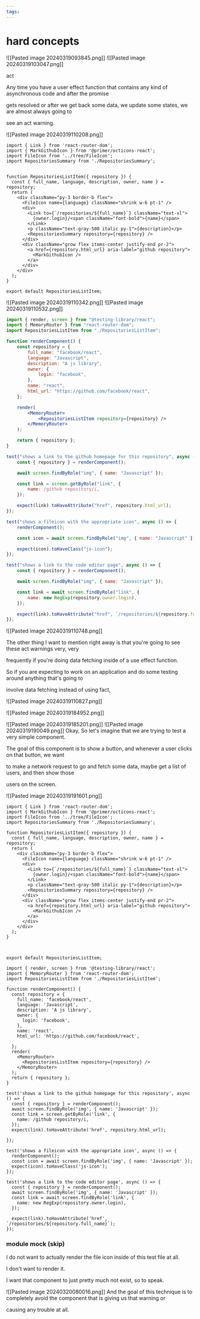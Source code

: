 ```yaml
---
tags:
---
```


# hard concepts

![[Pasted image 20240319093845.png]]
![[Pasted image 20240319103047.png]]

act

Any time you have a user effect function that contains any kind of asynchronous code and after the promise

gets resolved or after we get back some data, we update some states, we are almost always going to

see an act warning.

![[Pasted image 20240319110208.png]]

```tsx
import { Link } from 'react-router-dom';
import { MarkGithubIcon } from '@primer/octicons-react';
import FileIcon from '../tree/FileIcon';
import RepositoriesSummary from './RepositoriesSummary';


function RepositoriesListItem({ repository }) {
  const { full_name, language, description, owner, name } = repository;
  return (
    <div className="py-3 border-b flex">
      <FileIcon name={language} className="shrink w-6 pt-1" />
      <div>
        <Link to={`/repositories/${full_name}`} className="text-xl">
          {owner.login}/<span className="font-bold">{name}</span>
        </Link>
        <p className="text-gray-500 italic py-1">{description}</p>
        <RepositoriesSummary repository={repository} />
      </div>
      <div className="grow flex items-center justify-end pr-2">
        <a href={repository.html_url} aria-label="github repository">
          <MarkGithubIcon />
        </a>
      </div>
    </div>
  );
}

export default RepositoriesListItem;
```

![[Pasted image 20240319110342.png]]
![[Pasted image 20240319110532.png]]

```jsx
import { render, screen } from "@testing-library/react";
import { MemoryRouter } from "react-router-dom";
import RepositoriesListItem from "./RepositoriesListItem";

function renderComponent() {
	const repository = {
		full_name: "facebook/react",
		language: "Javascript",
		description: "A js library",
		owner: {
			login: "facebook",
		},
		name: "react",
		html_url: "https://github.com/facebook/react",
	};

	render(
		<MemoryRouter>
			<RepositoriesListItem repository={repository} />
		</MemoryRouter>
	);

	return { repository };
}

test("shows a link to the github homepage for this repository", async () => {
	const { repository } = renderComponent();

	await screen.findByRole("img", { name: "Javascript" });

	const link = screen.getByRole("link", {
		name: /github repository/i,
	});

	expect(link).toHaveAttribute("href", repository.html_url);
});

test("shows a fileicon with the appropriate icon", async () => {
	renderComponent();

	const icon = await screen.findByRole("img", { name: "Javascript" });

	expect(icon).toHaveClass("js-icon");
});

test("shows a link to the code editor page", async () => {
	const { repository } = renderComponent();

	await screen.findByRole("img", { name: "Javascript" });

	const link = await screen.findByRole("link", {
		name: new RegExp(repository.owner.login),
	});

	expect(link).toHaveAttribute("href", `/repositories/${repository.full_name}`);
});
```

![[Pasted image 20240319110748.png]]

The other thing I want to mention right away is that you're going to see these act warnings very, very

frequently if you're doing data fetching inside of a use effect function.

So if you are expecting to work on an application and do some testing around anything that's going to

involve data fetching instead of using fact,

![[Pasted image 20240319110827.png]]

![[Pasted image 20240319184952.png]]

![[Pasted image 20240319185201.png]]
![[Pasted image 20240319190049.png]]
Okay, So let's imagine that we are trying to test a very simple component.

The goal of this component is to show a button, and whenever a user clicks on that button, we want

to make a network request to go and fetch some data, maybe get a list of users, and then show those

users on the screen.

![[Pasted image 20240319191601.png]]

```tsx
import { Link } from 'react-router-dom';
import { MarkGithubIcon } from '@primer/octicons-react';
import FileIcon from '../tree/FileIcon';
import RepositoriesSummary from './RepositoriesSummary';

function RepositoriesListItem({ repository }) {
  const { full_name, language, description, owner, name } = repository;
  return (
    <div className="py-3 border-b flex">
      <FileIcon name={language} className="shrink w-6 pt-1" />
      <div>
        <Link to={`/repositories/${full_name}`} className="text-xl">
          {owner.login}/<span className="font-bold">{name}</span>
        </Link>
        <p className="text-gray-500 italic py-1">{description}</p>
        <RepositoriesSummary repository={repository} />
      </div>
      <div className="grow flex items-center justify-end pr-2">
        <a href={repository.html_url} aria-label="github repository">
          <MarkGithubIcon />
        </a>
      </div>
    </div>
  );
}



export default RepositoriesListItem;
```

```tsx
import { render, screen } from '@testing-library/react';
import { MemoryRouter } from 'react-router-dom';
import RepositoriesListItem from './RepositoriesListItem';

function renderComponent() {
  const repository = {
    full_name: 'facebook/react',
    language: 'Javascript',
    description: 'A js library',
    owner: {
      login: 'facebook',
    },
    name: 'react',
    html_url: 'https://github.com/facebook/react',

  };
  render(
    <MemoryRouter>
      <RepositoriesListItem repository={repository} />
    </MemoryRouter>
  );
  return { repository };
}

test('shows a link to the github homepage for this repository', async () => {
  const { repository } = renderComponent();
  await screen.findByRole('img', { name: 'Javascript' });
  const link = screen.getByRole('link', {
    name: /github repository/i,
  });
  expect(link).toHaveAttribute('href', repository.html_url);

});

test('shows a fileicon with the appropriate icon', async () => {
  renderComponent();
  const icon = await screen.findByRole('img', { name: 'Javascript' });
  expect(icon).toHaveClass('js-icon');
});

test('shows a link to the code editor page', async () => {
  const { repository } = renderComponent();
  await screen.findByRole('img', { name: 'Javascript' });
  const link = await screen.findByRole('link', {
    name: new RegExp(repository.owner.login),
  });

  expect(link).toHaveAttribute('href', `/repositories/${repository.full_name}`);
});
```

### module mock (skip)

I do not want to actually render the file icon inside of this test file at all.

I don't want to render it.

I want that component to just pretty much not exist, so to speak.

![[Pasted image 20240320080016.png]]
And the goal of this technique is to completely avoid the component that is giving us that warning or

causing any trouble at all.
